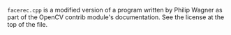 `facerec.cpp` is a modified version of a program written by Philip Wagner as part of the OpenCV contrib module's documentation. See the license at the top of the file.
